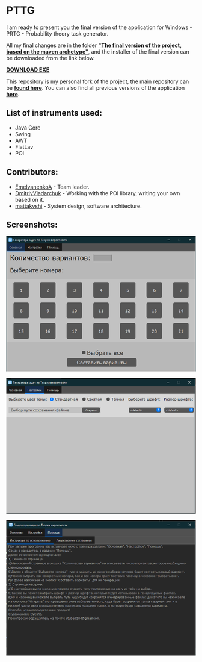 # PTTG

I am ready to present you the final version of the application for Windows - PRTG - Probability theory task generator.

All my final changes are in the folder **["The final version of the project, based on the maven archetype"](https://github.com/mattakvshi/Probability-theory-task-generator/tree/master/The%20final%20version%20of%20the%20project%2C%20based%20on%20the%20maven%20archetype)**, and the installer of the final version can be downloaded from the link below.

**[DOWNLOAD EXE](https://github.com/mattakvshi/Probability-theory-task-generator/releases/download/1.2/PTTG.setup.exe)**

This repository is my personal fork of the project, the main repository can be **[found here](https://github.com/EmelyanenkoA/Probability-theory-task-generator)**. You can also find all previous versions of the application **[here](https://github.com/EmelyanenkoA/Probability-theory-task-generator/releases)**.

## List of instruments used:

- Java Core
- Swing
- AWT
- FlatLav
- POI

## Contributors:

- [EmelyanenkoA](https://github.com/EmelyanenkoA) - Team leader.
- [DmitriyVladarchuk](https://github.com/DmitriyVladarchuk) - Working with the POI library, writing your own based on it.
- [mattakvshi](https://github.com/mattakvshi) - System design, software architecture.

## Screenshots:

![Untitled](https://github.com/mattakvshi/Probability-theory-task-generator/blob/master/Screenshots/1.png)

![Untitled](https://github.com/mattakvshi/Probability-theory-task-generator/blob/master/Screenshots/2.png)

![Untitled](https://github.com/mattakvshi/Probability-theory-task-generator/blob/master/Screenshots/3.png)
